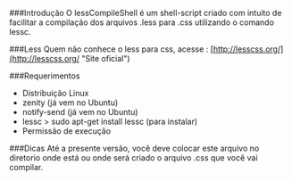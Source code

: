 ###Introdução
O lessCompileShell é um shell-script criado com intuito de facilitar a compilação dos arquivos .less para .css utilizando o comando lessc.

###Less
Quem não conhece o less para css, acesse : [http://lesscss.org/](http://lesscss.org/ "Site oficial")

###Requerimentos
* Distribuição Linux
* zenity (já vem no Ubuntu)
* notify-send (já vem no Ubuntu)
* lessc > sudo apt-get install lessc (para instalar)
* Permissão de execução

###Dicas
Até a presente versão, você deve colocar este arquivo no diretorio onde está ou onde será criado o arquivo .css que você vai compilar.
